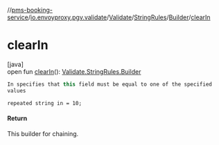 //[pms-booking-service](../../../../../index.md)/[io.envoyproxy.pgv.validate](../../../index.md)/[Validate](../../index.md)/[StringRules](../index.md)/[Builder](index.md)/[clearIn](clear-in.md)

# clearIn

[java]\
open fun [clearIn](clear-in.md)(): [Validate.StringRules.Builder](index.md)

```kotlin
In specifies that this field must be equal to one of the specified
values

```
`repeated string in = 10;`

#### Return

This builder for chaining.